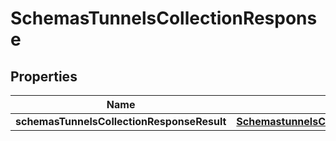 # SchemasTunnelsCollectionResponse

## Properties
Name | Type | Description | Notes
------------ | ------------- | ------------- | -------------
**schemasTunnelsCollectionResponseResult** | [**SchemastunnelsCollectionResponseResult**](SchemastunnelsCollectionResponseResult.md) |  |  [optional]
